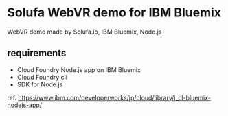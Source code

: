 # Solufa WebVR demo for IBM Bluemix

WebVR demo made by Solufa.io, IBM Bluemix, Node.js

## requirements

- Cloud Foundry Node.js app on IBM Bluemix
- Cloud Foundry cli
- SDK for Node.js

ref. https://www.ibm.com/developerworks/jp/cloud/library/j_cl-bluemix-nodejs-app/


